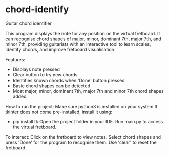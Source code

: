 # chord-identify
Guitar chord identifier

This program displays the note for any position on the virtual fretboard. It can recognise chord shapes of major, minor, dominant 7th, major 7th, and minor 7th, providing guitarists with an interactive tool to learn scales, identify chords, and improve fretboard visualisation.

Features:
- Displays note pressed 
- Clear button to try new chords
- Identifies known chords when 'Done' button pressed
- Basic chord shapes can be detected
- Most major, minor, dominant 7th, major 7th and minor 7th chord shapes added

How to run the project:
Make sure python3 is installed on your system 
If tkinter does not come pre-installed, install it using:
- pip install tk
Open the project folder in your IDE.
Run main.py to access the virtual fretboard.

To interact:
Click on the fretboard to view notes.
Select chord shapes and press 'Done' for the program to recognise them.
Use 'clear' to reset the fretboard.
